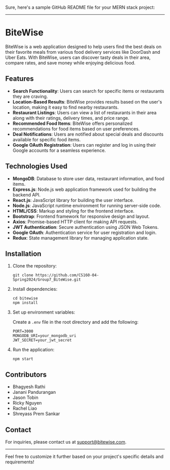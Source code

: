 Sure, here's a sample GitHub README file for your MERN stack project:

---

# BiteWise

BiteWise is a web application designed to help users find the best deals on their favorite meals from various food delivery services like DoorDash and Uber Eats. With BiteWise, users can discover tasty deals in their area, compare rates, and save money while enjoying delicious food.

## Features

- **Search Functionality**: Users can search for specific items or restaurants they are craving.
- **Location-Based Results**: BiteWise provides results based on the user's location, making it easy to find nearby restaurants.
- **Restaurant Listings**: Users can view a list of restaurants in their area along with their ratings, delivery times, and price range.
- **Recommended Food Items**: BiteWise offers personalized recommendations for food items based on user preferences.
- **Deal Notifications**: Users are notified about special deals and discounts available for specific food items.
- **Google OAuth Registration**: Users can register and log in using their Google accounts for a seamless experience.

## Technologies Used

- **MongoDB**: Database to store user data, restaurant information, and food items.
- **Express.js**: Node.js web application framework used for building the backend API.
- **React.js**: JavaScript library for building the user interface.
- **Node.js**: JavaScript runtime environment for running server-side code.
- **HTML/CSS**: Markup and styling for the frontend interface.
- **Bootstrap**: Frontend framework for responsive design and layout.
- **Axios**: Promise-based HTTP client for making API requests.
- **JWT Authentication**: Secure authentication using JSON Web Tokens.
- **Google OAuth**: Authentication service for user registration and login.
- **Redux**: State management library for managing application state.

## Installation

1. Clone the repository:

   ```
   git clone https://github.com/CS160-04-Spring2024/Group7_BiteWise.git
   ```

2. Install dependencies:

   ```
   cd bitewise
   npm install
   ```

3. Set up environment variables:

   Create a `.env` file in the root directory and add the following:

   ```
   PORT=3000
   MONGODB_URI=your_mongodb_uri
   JWT_SECRET=your_jwt_secret
   ```

4. Run the application:

   ```
   npm start
   ```

## Contributors

- Bhagyesh Rathi
- Janani Pandurangan
- Jason Tobin 
- Ricky Nguyen
- Rachel Liao
- Shreyass Prem Sankar

## Contact

For inquiries, please contact us at support@bitewise.com.

---

Feel free to customize it further based on your project's specific details and requirements!